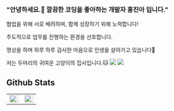 ### "안녕하세요.👋 깔끔한 코딩을 좋아하는 개발자 홍진아 입니다."

협업을 위해 서로 배려하며, 함께 성장하기 위해 노력합니다!

주도적으로 업무를 진행하는 환경을 선호합니다.

명상을 하며 하루 하루 감사한 마음으로 인생을 살아가고 있습니다🙏

저는 두마리의 귀여운 고양이의 집사입니다.🐱
<img src="https://img.shields.io/badge/JS-F7DF1E?style=flat-square&logo=JavaScript&logoColor=white"/> <img src="https://img.shields.io/badge/React-61DAFB?style=flat-square&logo=React&logoColor=white"/>

## Github Stats  
<table><tr><td valign="top" width="50%" backgroundColor="red">
<img src="https://github-readme-stats.vercel.app/api?username=jinah2754&show_icons=true&count_private=true&hide_border=true" align="left" style="width: 100%" />
</td><td valign="top" width="50%">
<img src="https://github-readme-stats.vercel.app/api/top-langs/?username=jinah2754&hide_border=true&layout=compact" align="left" style="width: 100%" />
</td></tr></table>  
<br/>
